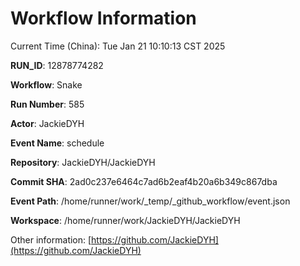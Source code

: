 # Workflow Information

Current Time (China): Tue Jan 21 10:10:13 CST 2025  

**RUN_ID**: 12878774282  

**Workflow**: Snake  

**Run Number**: 585  

**Actor**: JackieDYH  

**Event Name**: schedule  

**Repository**: JackieDYH/JackieDYH  

**Commit SHA**: 2ad0c237e6464c7ad6b2eaf4b20a6b349c867dba  

**Event Path**: /home/runner/work/_temp/_github_workflow/event.json  

**Workspace**: /home/runner/work/JackieDYH/JackieDYH  

Other information: [https://github.com/JackieDYH](https://github.com/JackieDYH)
